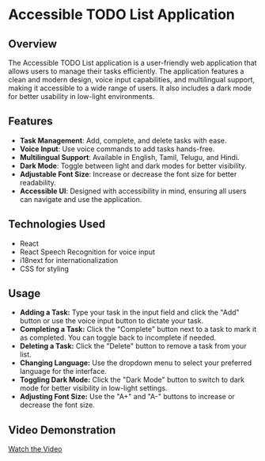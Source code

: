 # Accessible TODO List Application

## Overview

The Accessible TODO List application is a user-friendly web application that allows users to manage their tasks efficiently. The application features a clean and modern design, voice input capabilities, and multilingual support, making it accessible to a wide range of users. It also includes a dark mode for better usability in low-light environments.

## Features

- **Task Management**: Add, complete, and delete tasks with ease.
- **Voice Input**: Use voice commands to add tasks hands-free.
- **Multilingual Support**: Available in English, Tamil, Telugu, and Hindi.
- **Dark Mode**: Toggle between light and dark modes for better visibility.
- **Adjustable Font Size**: Increase or decrease the font size for better readability.
- **Accessible UI**: Designed with accessibility in mind, ensuring all users can navigate and use the application.

## Technologies Used

- React
- React Speech Recognition for voice input
- i18next for internationalization
- CSS for styling

## Usage
- **Adding a Task:** Type your task in the input field and click the "Add" button or use the voice input button to dictate your task.
- **Completing a Task:** Click the "Complete" button next to a task to mark it as completed. You can toggle back to incomplete if needed.
- **Deleting a Task:** Click the "Delete" button to remove a task from your list.
- **Changing Language:** Use the dropdown menu to select your preferred language for the interface.
- **Toggling Dark Mode:** Click the "Dark Mode" button to switch to dark mode for better visibility in low-light settings.
- **Adjusting Font Size:** Use the "A+" and "A-" buttons to increase or decrease the font size.


## Video Demonstration

[Watch the Video](static/working.webm)

